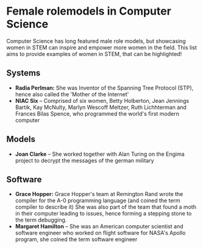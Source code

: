 # Female rolemodels in Computer Science

Computer Science has long featured male role models, but showcasing women in STEM can inspire and empower more women in the field. This list aims to provide examples of women in STEM, that can be highlighted!

## Systems
* **Radia Perlman:** She was Inventor of the Spanning Tree Protocol (STP), hence also called the 'Mother of the Internet' 
* **NIAC Six** – Comprised of six women, Betty Holberton, Jean Jennings Bartik, Kay McNulty, Marlyn Wescoff Meltzer, Ruth Lichhterman and Frances Bilas Spence, who programmed the world's first modern computer  

## Models
* **Joan Clarke** – She worked together with Alan Turing on the Engima project to decrypt the messages of the german military 

## Software
* **Grace Hopper:** Grace Hopper's team at Remington Rand wrote the compiler for the A-0 programming language (and coined the term compiler to describe it) 
She was also part of the team that found a moth in their computer leading to issues, hence forming a stepping stone to the term debugging. 
* **Margaret Hamilton** – She was an American computer scientist and software engineer who worked on flight software for NASA's Apollo program, she coined the term software engineer 